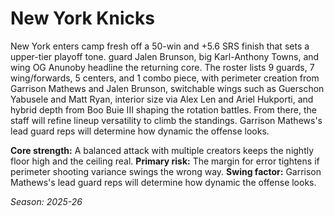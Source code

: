 # New York Knicks

New York enters camp fresh off a 50-win and +5.6 SRS finish that sets a upper-tier playoff tone. guard Jalen Brunson, big Karl-Anthony Towns, and wing OG Anunoby headline the returning core.
The roster lists 9 guards, 7 wing/forwards, 5 centers, and 1 combo piece, with perimeter creation from Garrison Mathews and Jalen Brunson, switchable wings such as Guerschon Yabusele and Matt Ryan, interior size via Alex Len and Ariel Hukporti, and hybrid depth from Boo Buie III shaping the rotation battles.
From there, the staff will refine lineup versatility to climb the standings. Garrison Mathews's lead guard reps will determine how dynamic the offense looks.

**Core strength:** A balanced attack with multiple creators keeps the nightly floor high and the ceiling real.
**Primary risk:** The margin for error tightens if perimeter shooting variance swings the wrong way.
**Swing factor:** Garrison Mathews's lead guard reps will determine how dynamic the offense looks.

_Season: 2025-26_
